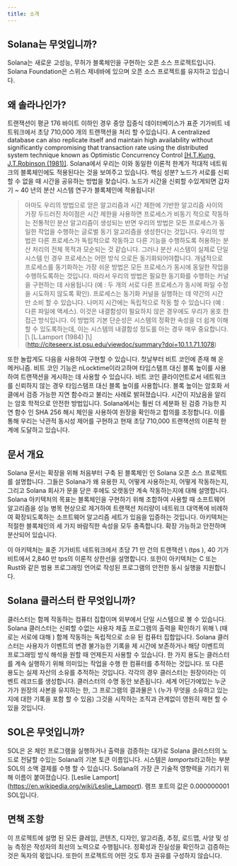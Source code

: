 ```yaml
---
title: 소개
---
```


## Solana는 무엇입니까?

Solana는 새로운 고성능, 무허가 블록체인을 구현하는 오픈 소스 프로젝트입니다. Solana Foundation은 스위스 제네바에 있으며 오픈 소스 프로젝트를 유지하고 있습니다.

## 왜 솔라나인가?

트랜잭션이 평균 176 바이트 이하인 경우 중앙 집중식 데이터베이스가 표준 기가비트 네트워크에서 초당 710,000 개의 트랜잭션을 처리 할 수 ​​있습니다. A centralized database can also replicate itself and maintain high availability without significantly compromising that transaction rate using the distributed system technique known as Optimistic Concurrency Control [\[H.T.Kung, J.T.Robinson (1981)\]](http://citeseerx.ist.psu.edu/viewdoc/summary?doi=10.1.1.65.4735). Solana에서 우리는 이와 동일한 이론적 한계가 적대적 네트워크의 블록체인에도 적용된다는 것을 보여주고 있습니다. 핵심 성분? 노드가 서로를 신뢰할 수 없을 때 시간을 공유하는 방법을 찾습니다. 노드가 시간을 신뢰할 수있게되면 갑자기 ~ 40 년의 분산 시스템 연구가 블록체인에 적용됩니다!

> 아마도 우리의 방법으로 얻은 알고리즘과 시간 제한에 기반한 알고리즘 사이의 가장 두드러진 차이점은 시간 제한을 사용하면 프로세스가 비동기 적으로 작동하는 전통적인 분산 알고리즘이 생성되는 반면 우리의 방법은 모든 프로세스가 동일한 작업을 수행하는 글로벌 동기 알고리즘을 생성한다는 것입니다. 우리의 방법은 다른 프로세스가 독립적으로 작동하고 다른 기능을 수행하도록 허용하는 분산 처리의 전체 목적과 모순되는 것 같습니다. 그러나 분산 시스템이 실제로 단일 시스템 인 경우 프로세스는 어떤 방식 으로든 동기화되어야합니다. 개념적으로 프로세스를 동기화하는 가장 쉬운 방법은 모든 프로세스가 동시에 동일한 작업을 수행하도록하는 것입니다. 따라서 우리의 방법은 필요한 동기화를 수행하는 커널을 구현하는 데 사용됩니다 (예 : 두 개의 서로 다른 프로세스가 동시에 파일 수정을 시도하지 않도록 확인). 프로세스는 동기화 커널을 실행하는 데 약간의 시간 만 소비 할 수 있습니다. 나머지 시간에는 독립적으로 작동 할 수 있습니다 (예 : 다른 파일에 액세스). 이것은 내결함성이 필요하지 않은 경우에도 우리가 옹호 한 접근 방식입니다. 이 방법의 기본 단순성은 시스템의 정확한 속성을 더 쉽게 이해할 수 있도록하는데, 이는 시스템의 내결함성 정도를 아는 경우 매우 중요합니다. \[\ \[L.Lamport (1984) \]\\] (http://citeseerx.ist.psu.edu/viewdoc/summary?doi=10.1.1.71.1078)

또한 놀랍게도 다음을 사용하여 구현할 수 있습니다. 첫날부터 비트 코인에 존재 해 온 메커니즘. 비트 코인 기능은 nLocktime이라고하며 타임스탬프 대신 블록 높이를 사용하여 트랜잭션을 게시하는 데 사용할 수 있습니다. 비트 코인 클라이언트로서 네트워크를 신뢰하지 않는 경우 타임스탬프 대신 블록 높이를 사용합니다. 블록 높이는 암호화 서클에서 검증 가능한 지연 함수라고 불리는 사례로 밝혀졌습니다. 시간이 지났음을 알리는 암호 학적으로 안전한 방법입니다. Solana에서는 훨씬 더 세분화 된 검증 가능한 지연 함수 인 SHA 256 해시 체인을 사용하여 원장을 확인하고 합의를 조정합니다. 이를 통해 우리는 낙관적 동시성 제어를 구현하고 현재 초당 710,000 트랜잭션의 이론적 한계에 도달하고 있습니다.

## 문서 개요

Solana 문서는 확장을 위해 처음부터 구축 된 블록체인 인 Solana 오픈 소스 프로젝트를 설명합니다. 그들은 Solana가 왜 유용한 지, 어떻게 사용하는지, 어떻게 작동하는지, 그리고 Solana 회사가 문을 닫은 후에도 오랫동안 계속 작동하는지에 대해 설명합니다. Solana 아키텍처의 목표는 블록체인을 구현하기 위해 조합하여 사용할 때 소프트웨어 알고리즘을 성능 병목 현상으로 제거하여 트랜잭션 처리량이 네트워크 대역폭에 비례하여 확장되도록하는 소프트웨어 알고리즘 세트가 있음을 입증하는 것입니다. 아키텍처는 적절한 블록체인의 세 가지 바람직한 속성을 모두 충족합니다. 확장 가능하고 안전하며 분산되어 있습니다.

이 아키텍처는 표준 기가비트 네트워크에서 초당 71 만 건의 트랜잭션 \ (tps \), 40 기가비트에서 2,840 만 tps의 이론적 상한선을 설명합니다. 또한이 아키텍처는 C 또는 Rust와 같은 범용 프로그래밍 언어로 작성된 프로그램의 안전한 동시 실행을 지원합니다.

## Solana 클러스터 란 무엇입니까?

클러스터는 함께 작동하는 컴퓨터 집합이며 외부에서 단일 시스템으로 볼 수 있습니다. Solana 클러스터는 신뢰할 수없는 사용자 제출 프로그램의 출력을 확인하기 위해 \ (때로는 서로에 대해 \) 함께 작동하는 독립적으로 소유 된 컴퓨터 집합입니다. Solana 클러스터는 사용자가 이벤트의 변경 불가능한 기록을 제 시간에 보존하거나 해당 이벤트의 프로그래밍 방식 해석을 원할 때 언제든지 사용할 수 있습니다. 한 가지 용도는 클러스터를 계속 실행하기 위해 의미있는 작업을 수행 한 컴퓨터를 추적하는 것입니다. 또 다른 용도는 실제 자산의 소유를 추적하는 것입니다. 각각의 경우 클러스터는 원장이라는 이벤트 레코드를 생성합니다. 클러스터의 수명 동안 보존됩니다. 세계 어딘가에있는 누군가가 원장의 사본을 유지하는 한, 그 프로그램의 결과물은 \ (누가 무엇을 소유하고 있는지에 대한 기록을 포함 할 수 있음) 그것을 시작하는 조직과 관계없이 영원히 재현 할 수있을 것입니다.

## SOL은 무엇입니까?

SOL은 온 체인 프로그램을 실행하거나 출력을 검증하는 대가로 Solana 클러스터의 노드로 전달할 수있는 Solana의 기본 토큰 이름입니다. 시스템은 *lamports*라고하는 부분 SOL의 소액 결제를 수행 할 수 있습니다. Solana의 가장 큰 기술적 영향력을 기리기 위해 이름이 붙여졌습니다. \[Leslie Lamport\] (https://en.wikipedia.org/wiki/Leslie_Lamport). 램프 포트의 값은 0.000000001 SOL입니다.

## 면책 조항

이 프로젝트에 설명 된 모든 클레임, 콘텐츠, 디자인, 알고리즘, 추정, 로드맵, 사양 및 성능 측정은 작성자의 최선의 노력으로 수행됩니다. 정확성과 진실성을 확인하고 검증하는 것은 독자의 몫입니다. 또한이 프로젝트의 어떤 것도 투자 권유를 구성하지 않습니다.
